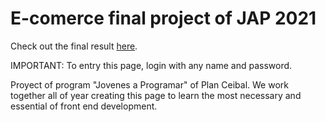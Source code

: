 <h1>E-comerce final project of JAP 2021</h1>

Check out the final result [here](https://axelcola.github.io/JAP/).

IMPORTANT: To entry this page, login with any name and password.

Proyect of program "Jovenes a Programar" of Plan Ceibal.
We work together all of year creating this page to learn the most necessary and essential of front end development.

